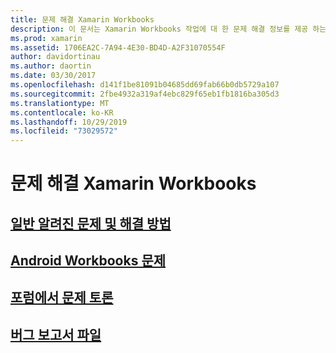 ```yaml
---
title: 문제 해결 Xamarin Workbooks
description: 이 문서는 Xamarin Workbooks 작업에 대 한 문제 해결 정보를 제공 하는 다양 한 가이드에 연결 됩니다. 연결 된 콘텐츠는 일반적인 알려진 문제, Android 통합 문서 문제에 대해 설명 하 고 지원 관련 리소스를 제공 합니다.
ms.prod: xamarin
ms.assetid: 1706EA2C-7A94-4E30-BD4D-A2F31070554F
author: davidortinau
ms.author: daortin
ms.date: 03/30/2017
ms.openlocfilehash: d141f1be81091b04685dd69fab66b0db5729a107
ms.sourcegitcommit: 2fbe4932a319af4ebc829f65eb1fb1816ba305d3
ms.translationtype: MT
ms.contentlocale: ko-KR
ms.lasthandoff: 10/29/2019
ms.locfileid: "73029572"
---
```

# <a name="troubleshooting-xamarin-workbooks"></a>문제 해결 Xamarin Workbooks

## <a name="general-known-issues--workaroundsgeneralmd"></a>[일반 알려진 문제 및 해결 방법](general.md)

## <a name="issues-with-android-workbooksandroidmd"></a>[Android Workbooks 문제](android.md)

## <a name="discuss-issues-on-the-forumsforums"></a>[포럼에서 문제 토론][forums]

## <a name="file-a-bug-reporttoolsworkbooksinstallmdreporting-bugs"></a>[버그 보고서 파일](~/tools/workbooks/install.md#reporting-bugs)

[forums]: https://forums.xamarin.com/categories/inspector
